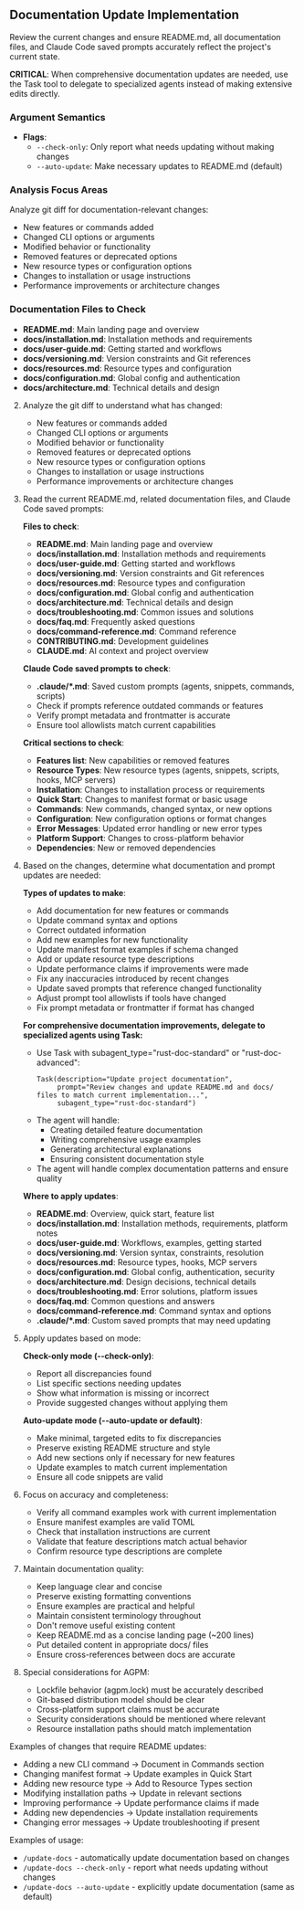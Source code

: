 ## Documentation Update Implementation

Review the current changes and ensure README.md, all documentation files, and Claude Code saved prompts accurately reflect the project's current state.

**CRITICAL**: When comprehensive documentation updates are needed, use the Task tool to delegate to specialized agents instead of making extensive edits directly.

### Argument Semantics

- **Flags**:
  - `--check-only`: Only report what needs updating without making changes
  - `--auto-update`: Make necessary updates to README.md (default)

### Analysis Focus Areas

Analyze git diff for documentation-relevant changes:
- New features or commands added
- Changed CLI options or arguments
- Modified behavior or functionality
- Removed features or deprecated options
- New resource types or configuration options
- Changes to installation or usage instructions
- Performance improvements or architecture changes

### Documentation Files to Check

- **README.md**: Main landing page and overview
- **docs/installation.md**: Installation methods and requirements
- **docs/user-guide.md**: Getting started and workflows
- **docs/versioning.md**: Version constraints and Git references
- **docs/resources.md**: Resource types and configuration
- **docs/configuration.md**: Global config and authentication
- **docs/architecture.md**: Technical details and design

2. Analyze the git diff to understand what has changed:
   - New features or commands added
   - Changed CLI options or arguments
   - Modified behavior or functionality
   - Removed features or deprecated options
   - New resource types or configuration options
   - Changes to installation or usage instructions
   - Performance improvements or architecture changes

3. Read the current README.md, related documentation files, and Claude Code saved prompts:

   **Files to check**:
   - **README.md**: Main landing page and overview
   - **docs/installation.md**: Installation methods and requirements
   - **docs/user-guide.md**: Getting started and workflows
   - **docs/versioning.md**: Version constraints and Git references
   - **docs/resources.md**: Resource types and configuration
   - **docs/configuration.md**: Global config and authentication
   - **docs/architecture.md**: Technical details and design
   - **docs/troubleshooting.md**: Common issues and solutions
   - **docs/faq.md**: Frequently asked questions
   - **docs/command-reference.md**: Command reference
   - **CONTRIBUTING.md**: Development guidelines
   - **CLAUDE.md**: AI context and project overview

   **Claude Code saved prompts to check**:
   - **.claude/*.md**: Saved custom prompts (agents, snippets, commands, scripts)
   - Check if prompts reference outdated commands or features
   - Verify prompt metadata and frontmatter is accurate
   - Ensure tool allowlists match current capabilities

   **Critical sections to check**:
   - **Features list**: New capabilities or removed features
   - **Resource Types**: New resource types (agents, snippets, scripts, hooks, MCP servers)
   - **Installation**: Changes to installation process or requirements
   - **Quick Start**: Changes to manifest format or basic usage
   - **Commands**: New commands, changed syntax, or new options
   - **Configuration**: New configuration options or format changes
   - **Error Messages**: Updated error handling or new error types
   - **Platform Support**: Changes to cross-platform behavior
   - **Dependencies**: New or removed dependencies

4. Based on the changes, determine what documentation and prompt updates are needed:

   **Types of updates to make**:
   - Add documentation for new features or commands
   - Update command syntax and options
   - Correct outdated information
   - Add new examples for new functionality
   - Update manifest format examples if schema changed
   - Add or update resource type descriptions
   - Update performance claims if improvements were made
   - Fix any inaccuracies introduced by recent changes
   - Update saved prompts that reference changed functionality
   - Adjust prompt tool allowlists if tools have changed
   - Fix prompt metadata or frontmatter if format has changed
   
   **For comprehensive documentation improvements, delegate to specialized agents using Task:**
   - Use Task with subagent_type="rust-doc-standard" or "rust-doc-advanced":
     ```
     Task(description="Update project documentation",
          prompt="Review changes and update README.md and docs/ files to match current implementation...",
          subagent_type="rust-doc-standard")
     ```
   - The agent will handle:
     * Creating detailed feature documentation
     * Writing comprehensive usage examples
     * Generating architectural explanations
     * Ensuring consistent documentation style
   - The agent will handle complex documentation patterns and ensure quality
   
   **Where to apply updates**:
   - **README.md**: Overview, quick start, feature list
   - **docs/installation.md**: Installation methods, requirements, platform notes
   - **docs/user-guide.md**: Workflows, examples, getting started
   - **docs/versioning.md**: Version syntax, constraints, resolution
   - **docs/resources.md**: Resource types, hooks, MCP servers
   - **docs/configuration.md**: Global config, authentication, security
   - **docs/architecture.md**: Design decisions, technical details
   - **docs/troubleshooting.md**: Error solutions, platform issues
   - **docs/faq.md**: Common questions and answers
   - **docs/command-reference.md**: Command syntax and options
   - **.claude/*.md**: Custom saved prompts that may need updating

5. Apply updates based on mode:

   **Check-only mode (--check-only)**:
   - Report all discrepancies found
   - List specific sections needing updates
   - Show what information is missing or incorrect
   - Provide suggested changes without applying them

   **Auto-update mode (--auto-update or default)**:
   - Make minimal, targeted edits to fix discrepancies
   - Preserve existing README structure and style
   - Add new sections only if necessary for new features
   - Update examples to match current implementation
   - Ensure all code snippets are valid

6. Focus on accuracy and completeness:
   - Verify all command examples work with current implementation
   - Ensure manifest examples are valid TOML
   - Check that installation instructions are current
   - Validate that feature descriptions match actual behavior
   - Confirm resource type descriptions are complete

7. Maintain documentation quality:
   - Keep language clear and concise
   - Preserve existing formatting conventions
   - Ensure examples are practical and helpful
   - Maintain consistent terminology throughout
   - Don't remove useful existing content
   - Keep README.md as a concise landing page (~200 lines)
   - Put detailed content in appropriate docs/ files
   - Ensure cross-references between docs are accurate

8. Special considerations for AGPM:
   - Lockfile behavior (agpm.lock) must be accurately described
   - Git-based distribution model should be clear
   - Cross-platform support claims must be accurate
   - Security considerations should be mentioned where relevant
   - Resource installation paths should match implementation

Examples of changes that require README updates:
- Adding a new CLI command → Document in Commands section
- Changing manifest format → Update examples in Quick Start
- Adding new resource type → Add to Resource Types section
- Modifying installation paths → Update in relevant sections
- Improving performance → Update performance claims if made
- Adding new dependencies → Update installation requirements
- Changing error messages → Update troubleshooting if present

Examples of usage:
- `/update-docs` - automatically update documentation based on changes
- `/update-docs --check-only` - report what needs updating without changes
- `/update-docs --auto-update` - explicitly update documentation (same as default)